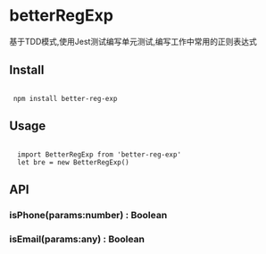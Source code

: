 # betterRegExp

基于TDD模式,使用Jest测试编写单元测试,编写工作中常用的正则表达式

## Install

``` 

 npm install better-reg-exp

```

## Usage

```

  import BetterRegExp from 'better-reg-exp'
  let bre = new BetterRegExp()

```

## API

### isPhone(params:number) : Boolean

### isEmail(params:any) : Boolean